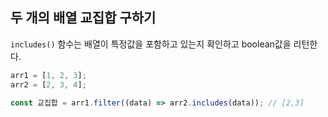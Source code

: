 ## 두 개의 배열 교집합 구하기

`includes()` 함수는 배열이 특정값을 포함하고 있는지 확인하고 boolean값을 리턴한다.

```js
arr1 = [1, 2, 3];
arr2 = [2, 3, 4];

const 교집합 = arr1.filter((data) => arr2.includes(data)); // [2,3]
```
